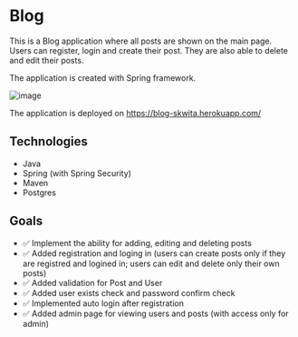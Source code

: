 # Blog
This is a Blog application where all posts are shown on the main page. Users can register, login and create their post. They are also able to delete and edit their posts.

The application is created with Spring framework.

![image](https://user-images.githubusercontent.com/42433759/184531507-0bbb6c5c-f222-4826-886b-9eb3126872c8.png)

The application is deployed on https://blog-skwita.herokuapp.com/

## Technologies
* Java
* Spring (with Spring Security)
* Maven
* Postgres

## Goals
* ✅ Implement the ability for adding, editing and deleting posts
* ✅ Added registration and loging in (users can create posts only if they are registred and logined in; users can edit and delete only their own posts)
* ✅ Added validation for Post and User
* ✅ Added user exists check and password confirm check
* ✅ Implemented auto login after registration
* ✅ Added admin page for viewing users and posts (with access only for admin)
